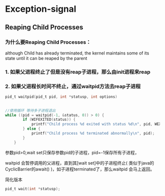 # Exception-signal

## Reaping Child Processes

### 为什么要Reaping Child Processes：

although Child has already terminated, the kernel maintains some of its state until it can be reaped by the parent

### 1. 如果父进程终止了但是没有reap子进程，那么由init进程来reap



### 2. 如果父进程长时间不终止，通过waitpid方法去reap子进程

```c
pid_t waitpid(pid_t pid, int *statusp, int options)
    
    
//使用循环 等待多子进程退出
while ((pid = waitpid(-1, &status, 0)) > 0) {
        if (WIFEXITED(status)) {
            printf("Child process %d exited with status %d\n", pid, WEXITSTATUS(status));
        } else {
            printf("Child process %d terminated abnormally\n", pid);
        }
    }
```

参数pid>0,wait set只保存参数pid的子进程，pid=-1保存所有子进程，

waitpid 会暂停调用的父进程，直到其[wait set]中的子进程终止( 类似于java的CyclicBarrier的await() )，如子进程terminated了，那么waitpid 会马上返回。

简化版本

```c
pid_t wait(int *statusp);
```





